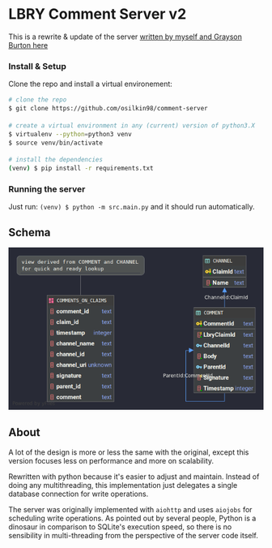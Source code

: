 # LBRY Comment Server v2

This is a rewrite & update of the server 
[written by myself and Grayson Burton here](https://github.com/ocornoc/lbry-comments)

### Install & Setup

Clone the repo and install a virtual environement: 

```bash
# clone the repo
$ git clone https://github.com/osilkin98/comment-server

# create a virtual environment in any (current) version of python3.X
$ virtualenv --python=python3 venv
$ source venv/bin/activate 

# install the dependencies
(venv) $ pip install -r requirements.txt
```

### Running the server

Just run:
`(venv) $ python -m src.main.py`
and it should run automatically.


## Schema
![schema](schema.png)


## About
A lot of the design is more or less the same with the original,
except this version focuses less on performance and more on scalability. 

Rewritten with python because it's easier to adjust 
and maintain. Instead of doing any multithreading, 
this implementation just delegates a single 
database connection for write operations. 

The server was originally implemented with `aiohttp` 
and uses `aiojobs` for scheduling write operations.
As pointed out by several people, Python is a dinosaur 
in comparison to SQLite's execution speed, 
so there is no sensibility in multi-threading from the 
perspective of the server code itself. 


